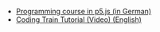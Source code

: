 - [Programming course in p5.js (in German)](http://www.p5js.gym-wst.de/de)
- [Coding Train Tutorial (Video) (English)](https://www.youtube.com/playlist?list=PLRqwX-V7Uu6Zy51Q-x9tMWIv9cueOFTFA)
